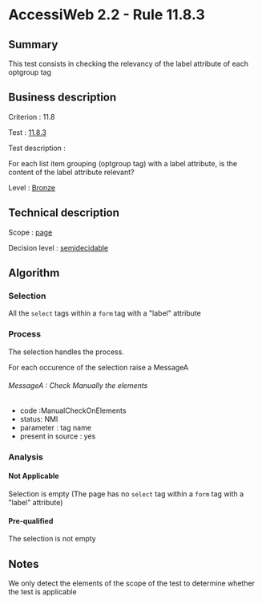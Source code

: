 # AccessiWeb 2.2 - Rule 11.8.3

## Summary

This test consists in checking the relevancy of the label attribute of
each optgroup tag

## Business description

Criterion : 11.8

Test : [11.8.3](http://www.accessiweb.org/index.php/accessiweb-22-english-version.html#test-11-8-3)

Test description :

For each list item grouping (optgroup tag) with a label attribute, is
the content of the label attribute relevant?

Level : [Bronze](/en/category/rules-design/accessiweb-11/level/bronze)

## Technical description

Scope : [page](/en/category/rules-design/accessiweb-11/scope/page)

Decision level :
[semidecidable](/en/category/rules-design/accessiweb-11/decision-level/semidecidable)

## Algorithm

### Selection

All the `select` tags within a `form` tag with a "label" attribute

### Process

The selection handles the process.

For each occurence of the selection raise a MessageA

###### MessageA : Check Manually the elements

-   code :ManualCheckOnElements
-   status: NMI
-   parameter : tag name
-   present in source : yes

### Analysis

#### Not Applicable

Selection is empty (The page has no `select` tag within a `form` tag
with a "label" attribute)

#### Pre-qualified

The selection is not empty

## Notes

We only detect the elements of the scope of the test to determine
whether the test is applicable
